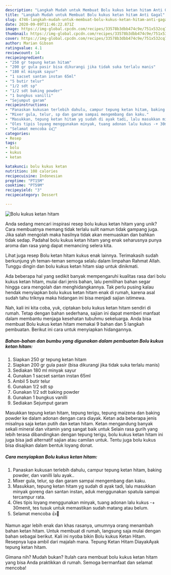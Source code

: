 ```yaml
---
description: "Langkah Mudah untuk Membuat Bolu kukus ketan hitam Anti Gagal"
title: "Langkah Mudah untuk Membuat Bolu kukus ketan hitam Anti Gagal"
slug: 4746-langkah-mudah-untuk-membuat-bolu-kukus-ketan-hitam-anti-gagal
date: 2020-09-09T11:46:22.871Z
image: https://img-global.cpcdn.com/recipes/33578b3dbb474c9e/751x532cq70/bolu-kukus-ketan-hitam-foto-resep-utama.jpg
thumbnail: https://img-global.cpcdn.com/recipes/33578b3dbb474c9e/751x532cq70/bolu-kukus-ketan-hitam-foto-resep-utama.jpg
cover: https://img-global.cpcdn.com/recipes/33578b3dbb474c9e/751x532cq70/bolu-kukus-ketan-hitam-foto-resep-utama.jpg
author: Marian Gibson
ratingvalue: 4.1
reviewcount: 14
recipeingredient:
- "250 gr tepung ketan hitam"
- "200 gr gula pasir bisa dikurangi jika tidak suka terlalu manis"
- "180 ml minyak sayur"
- "1 sacset santan instan 65ml"
- "5 butir telur"
- "1/2 sdt sp"
- "1/2 sdt baking powder"
- "1 bungkus vanilli"
- "Sejumput garam"
recipeinstructions:
- "Panaskan kukusan terlebih dahulu, campur tepung ketan hitam, baking powder, dan vanilli lalu ayak.."
- "Mixer gula, telur, sp dan garam sampai mengembang dan kaku."
- "Masukkan, tepung ketan hitam yg sudah di ayak tadi, lalu masukkan minyak goreng dan santan instan, aduk menggunakan spatula sampai tercampur rata."
- "Oles tipis loyang menggunakan minyak, tuang adonan lalu kukus -+ 30menit, tes tusuk untuk memastikan sudah matang atau belum."
- "Selamat mencoba 👍🙏"
categories:
- Resep
tags:
- bolu
- kukus
- ketan

katakunci: bolu kukus ketan 
nutrition: 108 calories
recipecuisine: Indonesian
preptime: "PT15M"
cooktime: "PT59M"
recipeyield: "3"
recipecategory: Dessert

---
```



![Bolu kukus ketan hitam](https://img-global.cpcdn.com/recipes/33578b3dbb474c9e/751x532cq70/bolu-kukus-ketan-hitam-foto-resep-utama.jpg)

Anda sedang mencari inspirasi resep bolu kukus ketan hitam yang unik? Cara membuatnya memang tidak terlalu sulit namun tidak gampang juga. Jika salah mengolah maka hasilnya tidak akan memuaskan dan bahkan tidak sedap. Padahal bolu kukus ketan hitam yang enak seharusnya punya aroma dan rasa yang dapat memancing selera kita.

Lihat juga resep Bolu ketan hitam kukus enak lainnya. Terimakasih sudah berkunjung yh teman-teman semoga selalu dalam limpahan Rahmat Allah. Tunggu dingin dan bolu kukus ketan hitam siap untuk dinikmati.

Ada beberapa hal yang sedikit banyak mempengaruhi kualitas rasa dari bolu kukus ketan hitam, mulai dari jenis bahan, lalu pemilihan bahan segar hingga cara mengolah dan menghidangkannya. Tak perlu pusing kalau hendak menyiapkan bolu kukus ketan hitam enak di rumah, karena asal sudah tahu triknya maka hidangan ini bisa menjadi sajian istimewa.


Nah, kali ini kita coba, yuk, ciptakan bolu kukus ketan hitam sendiri di rumah. Tetap dengan bahan sederhana, sajian ini dapat memberi manfaat dalam membantu menjaga kesehatan tubuhmu sekeluarga. Anda bisa membuat Bolu kukus ketan hitam memakai 9 bahan dan 5 langkah pembuatan. Berikut ini cara untuk menyiapkan hidangannya.

<!--inarticleads1-->

##### Bahan-bahan dan bumbu yang digunakan dalam pembuatan Bolu kukus ketan hitam:

1. Siapkan 250 gr tepung ketan hitam
1. Siapkan 200 gr gula pasir (bisa dikurangi jika tidak suka terlalu manis)
1. Sediakan 180 ml minyak sayur
1. Gunakan 1 sacset santan instan 65ml
1. Ambil 5 butir telur
1. Gunakan 1/2 sdt sp
1. Gunakan 1/2 sdt baking powder
1. Gunakan 1 bungkus vanilli
1. Sediakan Sejumput garam


Masukkan tepung ketan hitam, tepung terigu, tepung maizena dan baking powder ke dalam adonan dengan cara diayak. Ketan ada beberapa jenis misalnya saja ketan putih dan ketan hitam. Ketan mengandung banyak sekali mineral dan vitamin yang sangat baik untuk Selain rasa gurih yang lebih terasa dibandingkan dengan tepung terigu, bolu kukus ketan hitam ini juga bisa jadi alternatif sajian atau camilan untuk. Tentu juga bolu kukus bisa disajikan dalam bentuk loyang donat. 

<!--inarticleads2-->

##### Cara menyiapkan Bolu kukus ketan hitam:

1. Panaskan kukusan terlebih dahulu, campur tepung ketan hitam, baking powder, dan vanilli lalu ayak..
1. Mixer gula, telur, sp dan garam sampai mengembang dan kaku.
1. Masukkan, tepung ketan hitam yg sudah di ayak tadi, lalu masukkan minyak goreng dan santan instan, aduk menggunakan spatula sampai tercampur rata.
1. Oles tipis loyang menggunakan minyak, tuang adonan lalu kukus -+ 30menit, tes tusuk untuk memastikan sudah matang atau belum.
1. Selamat mencoba 👍🙏


Namun agar lebih enak dan khas rasanya, umumnya orang menambah bahan ketan hitam. Untuk membuat di rumah, langsung saja mulai dengan bahan sebagai berikut. Kali ini nyoba bikin Bolu kukus Ketan Hitam. Resepnya lupa ambil dari majalah mana. Tepung Ketan Hitam DiayakAyak tepung ketan hitam. 

Gimana nih? Mudah bukan? Itulah cara membuat bolu kukus ketan hitam yang bisa Anda praktikkan di rumah. Semoga bermanfaat dan selamat mencoba!
